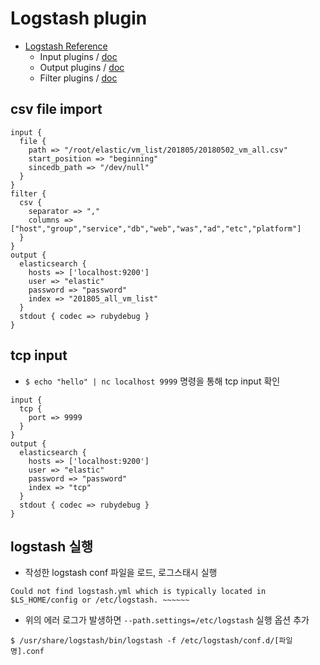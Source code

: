 # Logstash plugin

* [Logstash Reference](https://www.elastic.co/guide/en/logstash/current/index.html)
  * Input plugins / [doc](https://www.elastic.co/guide/en/logstash/current/input-plugins.html)
  * Output plugins / [doc](https://www.elastic.co/guide/en/logstash/current/output-plugins.html)
  * Filter plugins / [doc](https://www.elastic.co/guide/en/logstash/current/filter-plugins.html)

## csv file import

```shell
input {
  file {
    path => "/root/elastic/vm_list/201805/20180502_vm_all.csv"
    start_position => "beginning"
    sincedb_path => "/dev/null"
  }
}
filter {
  csv {
    separator => ","
    columns => ["host","group","service","db","web","was","ad","etc","platform"]
  }
}
output {
  elasticsearch {
    hosts => ['localhost:9200']
    user => "elastic"
    password => "password"
    index => "201805_all_vm_list"
  }
  stdout { codec => rubydebug }
}
```

## tcp input

* `$ echo "hello" | nc localhost 9999` 명령을 통해 tcp input 확인

```shell
input {
  tcp {
    port => 9999
  }
}
output {
  elasticsearch {
    hosts => ['localhost:9200']
    user => "elastic"
    password => "password"
    index => "tcp"
  }
  stdout { codec => rubydebug }
}
```

## logstash 실행

* 작성한 logstash conf 파일을 로드, 로그스태시 실행

```text
Could not find logstash.yml which is typically located in $LS_HOME/config or /etc/logstash. ~~~~~~
```

  * 위의 에러 로그가 발생하면 `--path.settings=/etc/logstash` 실행 옵션 추가

```shell
$ /usr/share/logstash/bin/logstash -f /etc/logstash/conf.d/[파일명].conf 
```


